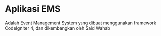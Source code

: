 # Aplikasi EMS

Adalah Event Management System yang dibuat menggunakan framework CodeIgniter 4, dan dikembangkan oleh Said Wahab